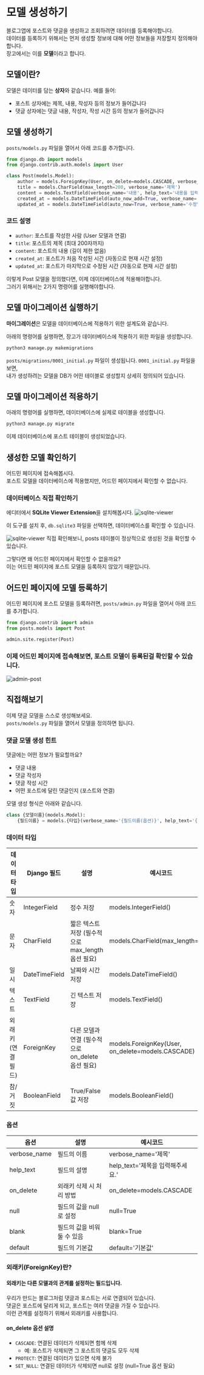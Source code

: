 # 모델 생성하기

블로그앱에 포스트와 댓글을 생성하고 조회하려면 데이터를 등록해야합니다.  
데이터를 등록하기 위해서는 먼저 생성할 정보에 대해 어떤 정보들을 저장할지 정의해야합니다.  
장고에서는 이를 **모델**이라고 합니다.  

## 모델이란?
모델은 데이터를 담는 **상자**와 같습니다. 예를 들어:
- 포스트 상자에는 제목, 내용, 작성자 등의 정보가 들어갑니다
- 댓글 상자에는 댓글 내용, 작성자, 작성 시간 등의 정보가 들어갑니다


## 모델 생성하기
`posts/models.py` 파일을 열어서 아래 코드를 추가합니다.  
```python
from django.db import models
from django.contrib.auth.models import User

class Post(models.Model):
    author = models.ForeignKey(User, on_delete=models.CASCADE, verbose_name='작성자')
    title = models.CharField(max_length=200, verbose_name='제목')
    content = models.TextField(verbose_name='내용', help_text='내용을 입력해주세요.')
    created_at = models.DateTimeField(auto_now_add=True, verbose_name='작성일')
    updated_at = models.DateTimeField(auto_now=True, verbose_name='수정일')
```

### 코드 설명
- `author`: 포스트를 작성한 사람 (User 모델과 연결)
- `title`: 포스트의 제목 (최대 200자까지)
- `content`: 포스트의 내용 (길이 제한 없음)
- `created_at`: 포스트가 처음 작성된 시간 (자동으로 현재 시간 설정)
- `updated_at`: 포스트가 마지막으로 수정된 시간 (자동으로 현재 시간 설정)

이렇게 Post 모델을 정의했다면, 이제 데이터베이스에 적용해야합니다.  
그러기 위해서는 2가지 명령어를 실행해야합니다.

## 모델 마이그레이션 실행하기
**마이그레이션**은 모델을 데이터베이스에 적용하기 위한 설계도와 같습니다.

아래의 명령어를 실행하면, 장고가 데이터베이스에 적용하기 위한 파일을 생성합니다.
```bash
python3 manage.py makemigrations
```
`posts/migrations/0001_initial.py` 파일이 생성됩니다.
`0001_initial.py` 파일을 보면,  
내가 생성하려는 모델을 DB가 어떤 테이블로 생성할지 상세히 정의되어 있습니다.

## 모델 마이그레이션 적용하기
아래의 명령어를 실행하면, 데이터베이스에 실제로 테이블을 생성합니다.
```bash
python3 manage.py migrate
```
이제 데이터베이스에 포스트 테이블이 생성되었습니다.


## 생성한 모델 확인하기
어드민 페이지에 접속해봅시다.  
포스트 모델을 데이터베이스에 적용했지만, 어드민 페이지에서 확인할 수 없습니다.  

### 데이터베이스 직접 확인하기
에디터에서 **SQLite Viewer Extension**을 설치해봅시다.
![sqlite-viewer](./images/sqllite_install.png)

이 도구를 설치 후, `db.sqlite3` 파일을 선택하면, 데이터베이스를 확인할 수 있습니다.  

![sqlite-viewer](./images/sqllite-view.png)
직접 확인해보니, posts 테이블이 정상적으로 생성된 것을 확인할 수 있습니다.

그렇다면 왜 어드민 페이지에서 확인할 수 없을까요?  
이는 어드민 페이지에 포스트 모델을 등록하지 않았기 때문입니다.  

## 어드민 페이지에 모델 등록하기
어드민 페이지에 포스트 모델을 등록하려면, `posts/admin.py` 파일을 열어서 아래 코드를 추가합니다.
```python
from django.contrib import admin
from posts.models import Post

admin.site.register(Post)
```
### 이제 어드민 페이지에 접속해보면, 포스트 모델이 등록된걸 확인할 수 있습니다.  
![admin-post](./images/admin_register.png)

## 직접해보기
이제 댓글 모델을 스스로 생성해보세요.  
`posts/models.py` 파일을 열어서 모델을 정의하면 됩니다.

### 댓글 모델 생성 힌트
댓글에는 어떤 정보가 필요할까요?
- 댓글 내용
- 댓글 작성자
- 댓글 작성 시간
- 어떤 포스트에 달린 댓글인지 (포스트와 연결)

모델 생성 형식은 아래와 같습니다.  
```python
class {모델이름}(models.Model):
    {필드이름} = models.{타입}(verbose_name='{필드이름(옵션)}', help_text='{필드설명(옵션)}')
```


### 데이터 타입
| 데이터 타입 | Django 필드 | 설명 | 예시코드 |
|------------|-------------|------|------|
| 숫자 | IntegerField | 정수 저장 | models.IntegerField() |
| 문자 | CharField | 짧은 텍스트 저장 (필수적으로 max_length 옵션 필요) | models.CharField(max_length=200) |
| 일시 | DateTimeField | 날짜와 시간 저장 | models.DateTimeField() |
| 텍스트 | TextField | 긴 텍스트 저장 | models.TextField() |
| 외래키(연결 필드) | ForeignKey | 다른 모델과 연결 (필수적으로 on_delete 옵션 필요) | models.ForeignKey(User, on_delete=models.CASCADE) |
| 참/거짓 | BooleanField | True/False 값 저장 | models.BooleanField() |

### 옵션
| 옵션 | 설명 | 예시코드 |
|------------|-------------|------|
| verbose_name | 필드의 이름 | verbose_name='제목' |
| help_text | 필드의 설명 | help_text='제목을 입력해주세요.' |
| on_delete | 외래키 삭제 시 처리 방법 | on_delete=models.CASCADE |
| null | 필드의 값을 null로 설정 | null=True |
| blank | 필드의 값을 비워둘 수 있음 | blank=True |
| default | 필드의 기본값 | default='기본값' |

### 외래키(ForeignKey)란?
#### 외래키는 다른 모델과의 관계를 설정하는 필드입니다.  
우리가 만드는 블로그처럼 댓글과 포스트는 서로 연결되어 있습니다.  
댓글은 포스트에 달리게 되고, 포스트는 여러 댓글을 가질 수 있습니다.  
이런 관계를 설정하기 위해서 외래키를 사용합니다.  

#### on_delete 옵션 설명
- `CASCADE`: 연결된 데이터가 삭제되면 함께 삭제
  - 예: 포스트가 삭제되면 그 포스트의 댓글도 모두 삭제
- `PROTECT`: 연결된 데이터가 있으면 삭제 불가
- `SET_NULL`: 연결된 데이터가 삭제되면 null로 설정 (null=True 옵션 필요)